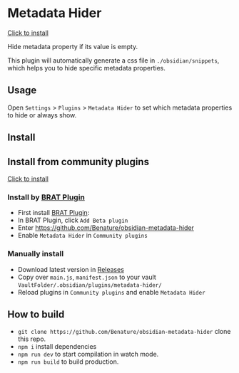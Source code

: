# Metadata Hider

[Click to install](https://obsidian.md/plugins?id=metadata-hider)

Hide metadata property if its value is empty.

This plugin will automatically generate a css file in `./obsidian/snippets`, which helps you to hide specific metadata properties.

## Usage

Open `Settings` > `Plugins` > `Metadata Hider` to set which metadata properties to hide or always show.

## Install

## Install from community plugins

[Click to install](https://obsidian.md/plugins?id=metadata-hider)

### Install by [BRAT Plugin](https://obsidian.md/plugins?id=obsidian42-brat)

- First install [BRAT Plugin](https://obsidian.md/plugins?id=obsidian42-brat):
- In BRAT Plugin, click `Add Beta plugin`
- Enter https://github.com/Benature/obsidian-metadata-hider
- Enable `Metadata Hider` in `Community plugins`

### Manually install

- Download latest version in [Releases](https://github.com/Benature/obsidian-metadata-hider/releases/latest)
- Copy over `main.js`, `manifest.json` to your vault `VaultFolder/.obsidian/plugins/metadata-hider/`
- Reload plugins in `Community plugins` and enable `Metadata Hider`

## How to build

- `git clone https://github.com/Benature/obsidian-metadata-hider` clone this repo.
- `npm i`  install dependencies
- `npm run dev` to start compilation in watch mode.
- `npm run build`  to build production.
